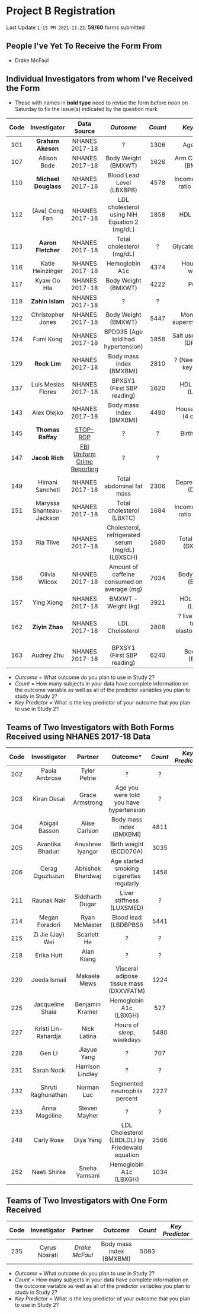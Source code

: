 # Project B Registration

Last Update `1:15 PM 2021-11-22`: **59/60** forms submitted

## People I've Yet To Receive the Form From

- Drake McFaul

## Individual Investigators from whom I've Received the Form

- Those with names in **bold type** need to revise the form before noon on Saturday to fix the issue(s) indicated by the question mark

Code | Investigator | Data Source | *Outcome* | *Count* | *Key Predictor*
:----: | :------: | :-----: | :-----: | :-----: | :------:
101 | **Graham Akeson** | NHANES 2017-18 | ? | 1306 | Age at survey
107 | Allison Bode | NHANES 2017-18 | Body Weight (BMXWT) | 1626 | Arm Circumference (BMXARMC)
110 | **Michael Douglass** | NHANES 2017-18 | Blood Lead Level (LBXBPB) | 4578 | Income-to-poverty ratio (INDFMPIR)
112 | (Ava) Cong Fan | NHANES 2017-18 | LDL cholesterol using NIH Equation 2 (mg/dL) | 1858 | HDL Cholesterol
113 | **Aaron Fletcher** | NHANES 2017-18 | Total cholesterol (mg/dL) | ? | Glycated hemoglobin
116 | Katie Heinzinger | NHANES 2017-18 | Hemoglobin A1c | 4374 | Hours slept on weekdays
117 | Kyaw Oo Hla | NHANES 2017-18 | Body Weight (BMXWT) | 4222 | Pulse rate
119 | **Zahin Islam** | NHANES 2017-18 | ? | ? | ?
122 | Christopher Jones | NHANES 2017-18 | Body Weight (BMXWT) | 5447 | Money spent in supermarket/grocery
124 | Fumi Kong | NHANES 2017-18 | BPD035 (Age told had hypertension) | 1858 | Salt use in food prep. (DRQSPREP)
129 | **Rock Lim** | NHANES 2017-18 | Body mass index (BMXBMI) | 2810 | ? (Need non-binary key predictor)
137 | Luis Mesias Flores | NHANES 2017-18 | BPXSY1 (First SBP reading) | 1620 | HDL cholesterol (LBDHDD)
143 | Alex Olejko | NHANES 2017-18 | Body mass index (BMXBMI) | 4490 | Household Income (4 categories)
145 | **Thomas Raffay** | [STOP-ROP](https://urresearch.rochester.edu/institutionalPublicationPublicView.action?institutionalItemId=2908) | ? | ? | Birth weight (g)
147 | **Jacob Rich** | [FBI Uniform Crime Reporting](https://www.openicpsr.org/openicpsr/project/102263/version/V11/view;jsessionid=8FD9161D75FD2833EC5F7B631753540D) | ? | ? | ?
149 | Himani Sancheti | NHANES 2017-18 | Total abdominal fat mass | 2306 | Depression Screen (DPQ020)
151 | Maryssa Shanteau-Jackson | NHANES 2017-18 | Total cholesterol (LBXTC) | 1684 | Income-to-poverty ratio (INDFMPIR)
153 | Ria Tilve | NHANES 2017-18 | Cholesterol, refrigerated serum (mg/dL) (LBXSCH) | 1680 | Total femur BMD (DXXOFBMD)
156 | Olivia Wilcox | NHANES 2017-18 | Amount of caffeine consumed on average (mg) | 7034 | Body mass index (BMXBMI)
157 | Ying Xiong | NHANES 2017-18 | BMXWT - Weight (kg) | 3921 | HDL cholesterol (LBDHDD)
162 | **Ziyin Zhao** | NHANES 2017-18 | LDL Cholesterol | 2808 | ? liver ultrasound transient elastography exam status
163 | Audrey Zhu | NHANES 2017-18 | BPXSY1 (First SBP reading) | 6240 | Body Weight (BMXWT)

- *Outcome* = What outcome do you plan to use in Study 2? 
- *Count* = How many subjects in your data have complete information on the outcome variable as well as all of the predictor variables you plan to study in Study 2?
- *Key Predictor* = What is the key predictor of your outcome that you plan to use in Study 2?

## Teams of Two Investigators with Both Forms Received using NHANES 2017-18 Data

Code | Investigator | Partner | Outcome* | *Count* | *Key Predictor*
:----: | :------: | :-----: | :----: | :----: | :-----:
202 | Paula Ambrose | Tyler Petrie | ? | ?
203 | Kiran Desai | Grace Armstrong | Age you were told you have hypertension | ?
204 | Abigail Basson | Alise Carlson | Body mass index (BMXBMI) | 4811
205 | Avantika Bhaduri | Anushree Iyangar | Birth weight (ECD070A) | 3035
206 | Cerag Oguztuzun | Abhishek Bhardwaj | Age started smoking cigarettes regularly | 1458
211 | Raunak Nair | Siddharth Dugar | Liver stiffness (LUXSMED) | ?
214 | Megan Foradori | Ryan McMaster | Blood lead (LBDBPBSI) | 5441
215 | Zi Jie (Jay) Wei | Scarlett He | ? | ?
218 | Erika Hutt | Alan Kiang | ? | ? 
220 | Jeeda Ismail | Makaela Mews | Visceral adipose tissue mass (DXXVFATM) | 1224
225 | Jacqueline Shaia | Benjamin Kramer | Hemoglobin A1c (LBXGH) | 527
227 | Kristi Lin-Rahardja | Nick Latina | Hours of sleep, weekdays | 5480
228 | Gen Li | Jiayue Yang | ? | 707
231 | Sarah Nock | Harrison Lindley | ? | ?
232 | Shruti Raghunathan | Norman Luc | Segmented neutrophils percent | 2227
233 | Anna Magoline | Steven Mayher | ? | ?
248 | Carly Rose | Diya Yang | LDL Cholesterol (LBDLDL) by Friedewald equation | 2566
252 | Neeti Shirke | Sneha Yamsani | Hemoglobin A1c (LBXGH) | 1034

## Teams of Two Investigators with One Form Received

Code | Investigator | Partner | *Outcome* | *Count* | *Key Predictor*
:----: | :------: | :-----: | :-----: | :----: | :----:
235 | Cyrus Nosrati | *Drake McFaul* | Body mass index (BMXBMI) | 5093

- *Outcome* = What outcome do you plan to use in Study 2? 
- *Count* = How many subjects in your data have complete information on the outcome variable as well as all of the predictor variables you plan to study in Study 2?
- *Key Predictor* = What is the key predictor of your outcome that you plan to use in Study 2?
